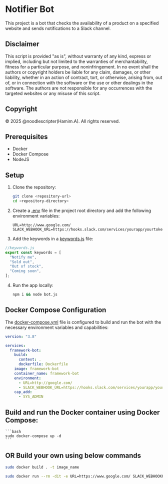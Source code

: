 # Notifier Bot

This project is a bot that checks the availability of a product on a specified website and sends notifications to a Slack channel.

## Disclaimer

This script is provided "as is", without warranty of any kind, express or implied, including but not limited to the warranties of merchantability, fitness for a particular purpose, and noninfringement. In no event shall the authors or copyright holders be liable for any claim, damages, or other liability, whether in an action of contract, tort, or otherwise, arising from, out of, or in connection with the software or the use or other dealings in the software. The authors are not responsible for any occurrences with the targeted websites or any misuse of this script.

## Copyright

© 2025 @noodlescripter(Hamim.A). All rights reserved.

## Prerequisites

- Docker
- Docker Compose
- NodeJS

## Setup

1. Clone the repository:

   ```bash
   git clone <repository-url>
   cd <repository-directory>
   ```

2. Create a [.env](http://_vscodecontentref_/0) file in the project root directory and add the following environment variables:

   ```env
   URL=http://www.google.com/
   SLACK_WEBHOOK_URL=https://hooks.slack.com/services/yourapp/yourtoken
   ```

3. Add the keywords in a [keywords.js](http://_vscodecontentref_/2) file:

```javascript
//keywords.js
export const keywords = [
  "Notify me",
  "Sold out",
  "Out of stock",
  "Coming soon",
];
```

4. Run the app locally:

   ```bash
   npm i && node bot.js
   ```

## Docker Compose Configuration

The [docker-compose.yml](http://_vscodecontentref_/1) file is configured to build and run the bot with the necessary environment variables and capabilities:

```yaml
version: "3.8"

services:
  framework-bot:
    build:
      context: .
      dockerfile: Dockerfile
    image: framework-bot
    container_name: framework-bot
    environment:
      - URL=http://google.com/
      - SLACK_WEBHOOK_URL=https://hooks.slack.com/services/yourapp/yourapptoken
    cap_add:
      - SYS_ADMIN
```

## Build and run the Docker container using Docker Compose:

    ```bash
    sudo docker-compose up -d
    ```

## OR Build your own using below commands

  ```bash
  sudo docker build . -t image_name
  ```

  ```bash
  sudo docker run --rm -dit -e URL=https://www.google.com/ SLACK_WEBHOOKURL=https://slackwebbookurl 
  ``` 